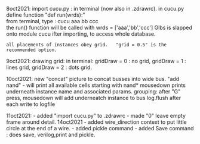 
8oct2021:
    import cucu.py   : in terminal (now also in .zdrawrc).
      in cucu.py define function "def run(wrds):"   
      from terminal, type :    cucu aaa bb ccc  
      the run() function will be called with wrds = ['aaa','bb','ccc']
      Glbs is slapped onto module cucu ifter importing, to access whole database.

    all placements of instances obey grid.   "grid = 0.5" is the recommended option.


9oct2021:
    drawing grid:    in terminal:   gridDraw = 0 : no grid, gridDraw = 1 : lines grid, gridDraw = 2 : dots grid.

10oct2021:
    new "concat" picture to concat busses into wide bus.
    "add nand"  - will print all available cells starting with nand*
    mousedown prints underneath instance name and associated params.
    grouping:   after "G" press, mousedown will add underneatch instance to bus
    log.flush after each write to logfile

11oct2021:
    - added "import cucu.py" to .zdrawrc
    - made "0" leave empty frame around detail.
14oct2021
    - added wire_direction context to put little circle at the end of a wire.
    - added pickle command
    - added Save command : does save, verilog,print and pickle.


